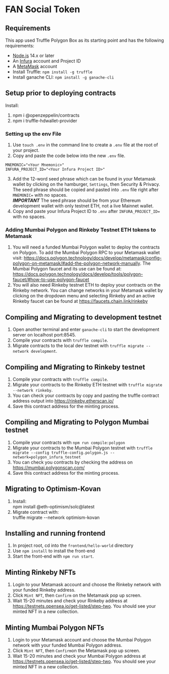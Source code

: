 # FAN Social Token 


## Requirements

This app used Truffle Polygon Box as its starting point and has the following requirements:

- [Node.js](https://nodejs.org/) 14.x or later
- An [Infura](https://infura.io/) account and Project ID
- A [MetaMask](https://metamask.io/) account
- Install Truffle:  `npm install -g truffle`
- Install ganache CLI:  `npm install -g ganache-cli`

## Setup prior to deploying contracts
Install:
 1.   npm i @openzeppelin/contracts<br>
 2.   npm i truffle-hdwallet-provider

### Setting up the env File

1. Use `touch .env` in the command line to create a `.env` file at the root of your project.
2. Copy and paste the code below into the new `.env` file.
```
MNEMONIC="<Your Mnemonic>"
INFURA_PROJECT_ID="<Your Infura Project ID>"
```

3. Add the 12-word seed phrase which can be found in your Metamask wallet by clicking on the hamburger, `Settings`, then Security & Privacy. The seed phrase should be copied and pasted into `.env` file right after `MNEMONIC=` with no spaces.<br>
***IMPORTANT*** The seed phrase should be from your Ethereum development wallet with only testnet ETH, not a live Mainnet wallet.
4. Copy and paste your Infura Project ID to `.env` after `INFURA_PROJECT_ID=` with no spaces.


### Adding Mumbai Polygon and Rinkeby Testnet ETH tokens to Metamask
1. You will need a funded Mumbai Polygon wallet to deploy the contracts on Polygon. To add the Mumbai Polygon RPC to your Metamask wallet visit: https://docs.polygon.technology/docs/develop/metamask/config-polygon-on-metamask/#add-the-polygon-network-manually. The Mumbai Polygon faucet and its use can be found at: https://docs.polygon.technology/docs/develop/tools/polygon-faucet/#how-to-use-polygon-faucet
2. You will also need Rinkeby testnet ETH to deploy your contracts on the Rinkeby network. You can change networks in your Metamask wallet by clicking on the dropdown menu and selecting Rinkeby and an active Rinkeby faucet can be found at https://faucets.chain.link/rinkeby


## Compiling and Migrating to development testnet
1. Open another terminal and enter `ganache-cli` to start the development server on localhost port:8545.
2. Compile your contracts with `truffle compile`.
3. Migrate contracts to the local dev testnet with `truffle migrate --network development`.

## Compiling and Migrating to Rinkeby testnet
1. Compile your contracts with `truffle compile`.
2. Migrate your contracts to the Rinkeby ETH testnet with `truffle migrate --network rinkeby`.
3. You can check your contracts by copy and pasting the truffle contract address output into https://rinkeby.etherscan.io/
4. Save this contract address for the minting process.

## Compiling and Migrating to Polygon Mumbai testnet
1. Compile your contracts with `npm run compile:polygon`
2. Migrate your contracts to the Mumbai Polygon testnet with `truffle migrate --config truffle-config.polygon.js --network=polygon_infura_testnet`
3. You can check you contracts by checking the address on https://mumbai.polygonscan.com/
4. Save this contract address for the minting process.

## Migrating to Optimism-Kovan
1. Install:<br>
        npm install @eth-optimism/solc@latest
2. Migrate contract with:<br>
        truffle migrate --network optimism-kovan

## Installing and running frontend
1. In project root, cd into the `frontend/hello-world` directory 
2. Use `npm install` to install the front-end
3. Start the front-end with `npm run start`.

## Minting Rinkeby NFTs 
1. Login to your Metamask account and choose the Rinkeby network with your funded Rinkeby address.
2. Click `Mint NFT`, then `Confirm` on the Metamask pop up screen.
3. Wait 15-20 minutes and check your Rinkeby address at https://testnets.opensea.io/get-listed/step-two. You should see your minted NFT in a new collection.

## Minting Mumbai Polygon NFTs 
1. Login to your Metamask account and choose the Mumbai Polygon network with your funded Mumbai Polygon address.
2. Click `Mint NFT`, then `Confirm`on the Metamask pop up screen.
3. Wait 15-20 minutes and check your Mumbai Polygon address at https://testnets.opensea.io/get-listed/step-two. You should see your minted NFT in a new collection.



